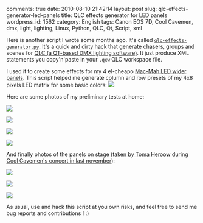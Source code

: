 comments: true
date: 2010-08-10 21:42:14
layout: post
slug: qlc-effects-generator-led-panels
title: QLC effects generator for LED panels
wordpress_id: 1562
category: English
tags: Canon EOS 7D, Cool Cavemen, dmx, light, lighting, Linux, Python, QLC, Qt, Script, xml

Here is another script I wrote some months ago. It's called [`qlc-effects-generator.py`](http://github.com/kdeldycke/scripts/blob/master/qlc-effects-generator.py). It's a quick and dirty hack that generate chasers, groups and scenes for [QLC (a QT-based DMX lighting software)](http://sourceforge.net/projects/qlc/). It just produce XML statements you copy'n'paste in your `.qxw` QLC workspace file.

I used it to create some effects for my 4 el-cheapo [Mac-Mah LED wider panels](http://fr.audiofanzine.com/projecteur-traditionnel-divers/mac-mah/WIDER-PANEL-RGB-648-LEDS-DMX/). This script helped me generate column and row presets of my 4x8 pixels LED matrix for some basic colors:
[![](http://kevin.deldycke.com/wp-content/uploads/2010/06/qlc-wider-panel-presets-300x187.png)](http://kevin.deldycke.com/wp-content/uploads/2010/06/qlc-wider-panel-presets.png)

Here are some photos of my preliminary tests at home:

[![](http://kevin.deldycke.com/wp-content/uploads/2010/08/4-mac-mah-wider-led-panel-fushia-150x150.jpg)](http://kevin.deldycke.com/wp-content/uploads/2010/08/4-mac-mah-wider-led-panel-fushia.jpg)

[![](http://kevin.deldycke.com/wp-content/uploads/2010/08/4-mac-mah-wider-led-panel-blue-150x150.jpg)](http://kevin.deldycke.com/wp-content/uploads/2010/08/4-mac-mah-wider-led-panel-blue.jpg)

[![](http://kevin.deldycke.com/wp-content/uploads/2010/08/4-mac-mah-wider-led-panel-red-150x150.jpg)](http://kevin.deldycke.com/wp-content/uploads/2010/08/4-mac-mah-wider-led-panel-red.jpg)

[![](http://kevin.deldycke.com/wp-content/uploads/2010/08/4-mac-mah-wider-led-panel-white-150x150.jpg)](http://kevin.deldycke.com/wp-content/uploads/2010/08/4-mac-mah-wider-led-panel-white.jpg)

And finally photos of the panels on stage ([taken by Toma Heroow](http://www.heroow.fr/2009/11/18/cool-cavemen/) during [Cool Cavemen's concert in last november](http://coolcavemen.com/2009/mametzik-mad-fest-chez-march/)):

[![](http://kevin.deldycke.com/wp-content/uploads/2010/08/img_0516-scaled-150x150.jpg)](http://kevin.deldycke.com/wp-content/uploads/2010/08/img_0516-scaled.jpg)

[![](http://kevin.deldycke.com/wp-content/uploads/2010/08/img_0583-scaled-150x150.jpg)](http://kevin.deldycke.com/wp-content/uploads/2010/08/img_0583-scaled.jpg)

[![](http://kevin.deldycke.com/wp-content/uploads/2010/08/img_0519-scaled-150x150.jpg)](http://kevin.deldycke.com/wp-content/uploads/2010/08/img_0519-scaled.jpg)

As usual, use and hack this script at you own risks, and feel free to send me bug reports and contributions ! :)
